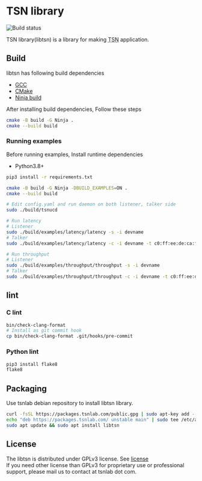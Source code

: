# TSN library

![Build status](https://github.com/tsnlab/libtsn/actions/workflows/build.yml/badge.svg)

TSN library(libtsn) is a library for making <abbr title="Time Sensitive Networking">TSN</abbr> application.


## Build

libtsn has following build dependencies

- [GCC]
- [CMake]
- [Ninja build]

After installing build dependencies, Follow these steps

```sh
cmake -B build -G Ninja .
cmake --build build
```

[GCC]: https://gcc.gnu.org/
[CMake]: https://cmake.org/
[Ninja build]: https://ninja-build.org/

### Running examples

Before running examples, Install runtime dependencies

- Python3.8+

```sh
pip3 install -r requirements.txt
```

```sh
cmake -B build -G Ninja -DBUILD_EXAMPLES=ON .
cmake --build build

# Edit config.yaml and run daemon on both listener, talker side
sudo ./build/tsnucd

# Run latency
# Listener
sudo ./build/examples/latency/latency -s -i devname
# Talker
sudo ./build/examples/latency/latency -c -i devname -t c0:ff:ee:de:ca:ff -C 210

# Run throughput
# Listener
sudo ./build/examples/throughput/throughput -s -i devname
# Talker
sudo ./build/examples/throughput/throughput -c -i devname -t c0:ff:ee:de:ca:ff -T 60
```


## lint

### C lint

```sh
bin/check-clang-format
# Install as git commit hook
cp bin/check-clang-format .git/hooks/pre-commit
```


### Python lint

```sh
pip3 install flake8
flake8
```


## Packaging

Use tsnlab debian repository to install libtsn library.

```sh
curl -fsSL https://packages.tsnlab.com/public.gpg | sudo apt-key add -
echo "deb https://packages.tsnlab.com/ unstable main" | sudo tee /etc/apt/sources.list/tsnlab.list
sudo apt update && sudo apt install libtsn
```

## License

The libtsn is distributed under GPLv3 license. See [license](./LICENSE)  
If you need other license than GPLv3 for proprietary use or professional support, please mail us to contact at tsnlab dot com.
